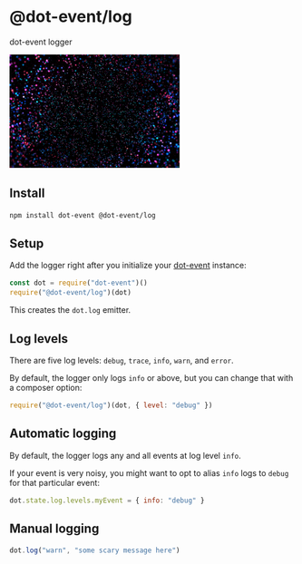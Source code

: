 # @dot-event/log

dot-event logger

![dots](dots.gif)

## Install

```bash
npm install dot-event @dot-event/log
```

## Setup

Add the logger right after you initialize your [dot-event](https://github.com/dot-event/dot-event2) instance:

```js
const dot = require("dot-event")()
require("@dot-event/log")(dot)
```

This creates the `dot.log` emitter.

## Log levels

There are five log levels: `debug`, `trace`, `info`, `warn`, and `error`.

By default, the logger only logs `info` or above, but you can change that with a composer option:

```js
require("@dot-event/log")(dot, { level: "debug" })
```

## Automatic logging

By default, the logger logs any and all events at log level `info`.

If your event is very noisy, you might want to opt to alias `info` logs to `debug` for that particular event:

```js
dot.state.log.levels.myEvent = { info: "debug" }
```

## Manual logging

```js
dot.log("warn", "some scary message here")
```
